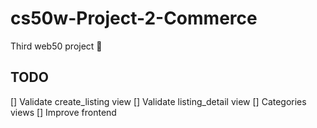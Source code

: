 # cs50w-Project-2-Commerce
Third web50 project :bat:

## TODO
[] Validate create_listing view
[] Validate listing_detail view
[] Categories views
[] Improve frontend